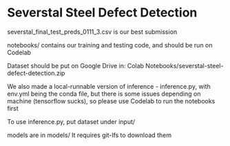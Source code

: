 # Severstal Steel Defect Detection 

severstal_final_test_preds_0111_3.csv is our best submission

notebooks/ contains our training and testing code, and should be run
on Codelab

Dataset should be put on Google Drive in:
Colab Notebooks/severstal-steel-defect-detection.zip

We also made a local-runnable version of inference - 
inference.py, with env.yml being the conda file,
but there is some issues depending on machine (tensorflow sucks),
so please use Codelab to run the notebooks first 

To use inference.py, put dataset under input/

models are in models/ 
It requires git-lfs to download them
